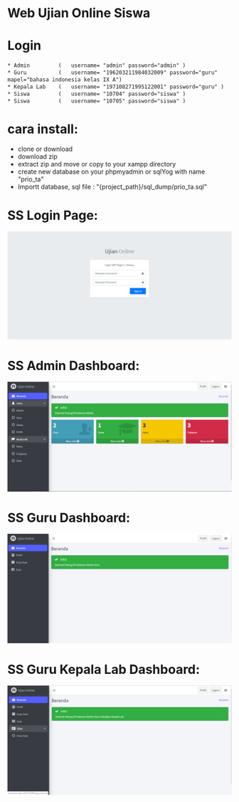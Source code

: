 # Web Ujian Online Siswa


# Login

    * Admin         (   username= "admin" password="admin" )
    * Guru          (   username= "196203211984032009" password="guru" mapel="bahasa indonesia kelas IX A")
    * Kepala Lab    (   username= "197108271995122001" password="guru" )
    * Siswa         (   username= "10704" password="siswa" )
    * Siswa         (   username= "10705" password="siswa" )

# cara install:
- clone or download
- download zip
- extract zip and move or copy to your xampp directory
- create new database on your phpmyadmin or sqlYog  with name "prio_ta"
- Importt database, sql file : "{project_path}/sql_dump/prio_ta.sql"

# SS Login Page:
<img src="./src/ss/login-page.png">

# SS Admin Dashboard:
<img src="./src/ss/admin-dashboard.png">

# SS Guru Dashboard:
<img src="./src/ss/guru-dashboard.png">


# SS Guru Kepala Lab Dashboard:
<img src="./src/ss/guru-kep-lab-dashboard.png">